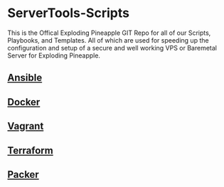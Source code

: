 # ServerTools-Scripts
This is the Offical Exploding Pineapple GIT Repo for all of our Scripts, Playbooks, and Templates.
All of which are used for speeding up the configuration and setup of a secure and well working VPS or Baremetal Server for Exploding Pineapple.

## [Ansible](https://github.com/ExplodingPineapple/ServerScripts/tree/master/Ansible)


## [Docker](https://github.com/ExplodingPineapple/ServerScripts/tree/master/Docker)


## [Vagrant](https://github.com/ExplodingPineapple/ServerScripts/tree/master/Vagrant)


## [Terraform](https://github.com/ExplodingPineapple/ServerScripts/tree/master/Terraform)


## [Packer](https://github.com/ExplodingPineapple/ServerScripts/tree/master/Packer)
